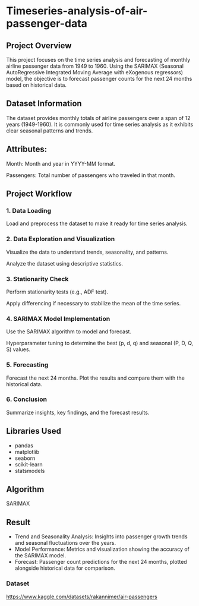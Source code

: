 # Timeseries-analysis-of-air-passenger-data
## Project Overview
This project focuses on the time series analysis and forecasting of monthly airline passenger data from 1949 to 1960. Using the SARIMAX (Seasonal AutoRegressive Integrated Moving Average with eXogenous regressors) model, the objective is to forecast passenger counts for the next 24 months based on historical data.

## Dataset Information
The dataset provides monthly totals of airline passengers over a span of 12 years (1949-1960). It is commonly used for time series analysis as it exhibits clear seasonal patterns and trends.

## Attributes:
Month: Month and year in YYYY-MM format.

Passengers: Total number of passengers who traveled in that month.

## Project Workflow
### 1. Data Loading
Load and preprocess the dataset to make it ready for time series analysis.

### 2. Data Exploration and Visualization
Visualize the data to understand trends, seasonality, and patterns.

Analyze the dataset using descriptive statistics.

### 3. Stationarity Check
Perform stationarity tests (e.g., ADF test).

Apply differencing if necessary to stabilize the mean of the time series.

### 4. SARIMAX Model Implementation
Use the SARIMAX algorithm to model and forecast.

Hyperparameter tuning to determine the best (p, d, q) and seasonal (P, D, Q, S) values.

### 5. Forecasting
Forecast the next 24 months.
Plot the results and compare them with the historical data.

### 6. Conclusion
Summarize insights, key findings, and the forecast results.

## Libraries Used
- pandas
- matplotlib
- seaborn
- scikit-learn
- statsmodels
## Algorithm
SARIMAX
## Result
- Trend and Seasonality Analysis: Insights into passenger growth trends and seasonal fluctuations over the years.
- Model Performance: Metrics and visualization showing the accuracy of the SARIMAX model.
- Forecast: Passenger count predictions for the next 24 months, plotted alongside historical data for comparison.

### Dataset
https://www.kaggle.com/datasets/rakannimer/air-passengers
